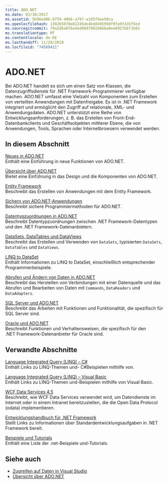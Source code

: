 ```yaml
---
title: ADO.NET
ms.date: 03/30/2017
ms.assetid: 5b96ed06-9759-4966-a797-a1d5f6ee50ca
ms.openlocfilehash: 130265070e82245de4bdd49599df9fa9f435f5ed
ms.sourcegitcommit: 79a2d6a07ba4ed08979819666a0ee6927bbf1b01
ms.translationtype: MT
ms.contentlocale: de-DE
ms.lasthandoff: 11/28/2019
ms.locfileid: "74569411"
---
```

# <a name="adonet"></a>ADO.NET
Bei ADO.NET handelt es sich um einen Satz von Klassen, die Datenzugriffsdienste für .NET Framework-Programmierer verfügbar machen. ADO.NET umfasst eine Vielzahl von Komponenten zum Erstellen von verteilten Anwendungen mit Datenfreigabe. Es ist in .NET Framework integriert und ermöglicht den Zugriff auf relationale, XML- und Anwendungsdaten. ADO.NET unterstützt eine Reihe von Entwicklungsanforderungen, z. B. das Erstellen von Front-End-Datenbankclients und Geschäftsobjekten mittlerer Ebene, die von Anwendungen, Tools, Sprachen oder Internetbrowsern verwendet werden.  
  
## <a name="in-this-section"></a>In diesem Abschnitt  
 [Neues in ADO.NET](whats-new.md)  
 Enthält eine Einführung in neue Funktionen von ADO.NET.  
  
 [Übersicht über ADO.NET](ado-net-overview.md)  
 Bietet eine Einführung in das Design und die Komponenten von ADO.NET.  
  
 [Entity Framework](https://go.microsoft.com/fwlink/?LinkID=213876)  
 Beschreibt das Erstellen von Anwendungen mit dem Entity Framework.  
  
 [Sichern von ADO.NET-Anwendungen](securing-ado-net-applications.md)  
 Beschreibt sichere Programmiermethoden für ADO.NET.  
  
 [Datentypzuordnungen in ADO.NET](data-type-mappings-in-ado-net.md)  
 Beschreibt Datentypzuordnungen zwischen .NET Framework-Datentypen und den .NET Framework-Datenanbietern.  
  
 [DataSets, DataTables und DataViews](./dataset-datatable-dataview/index.md)  
 Beschreibt das Erstellen und Verwenden von `DataSets`, typisierten `DataSets`, `DataTables` und `DataViews`.  
  
 [LINQ to DataSet](linq-to-dataset.md)  
 Enthält Informationen zu LINQ to DataSet, einschließlich entsprechender Programmierbeispiele.  
  
 [Abrufen und Ändern von Daten in ADO.NET](retrieving-and-modifying-data.md)  
 Beschreibt das Herstellen von Verbindungen mit einer Datenquelle und das Abrufen und Bearbeiten von Daten mit `Commands`, `DataReaders` und `DataAdapters`.  
  
 [SQL Server und ADO.NET](./sql/index.md)  
 Beschreibt das Arbeiten mit Funktionen und Funktionalität, die spezifisch für SQL Server sind.  
  
 [Oracle und ADO.NET](oracle-and-adonet.md)  
 Beschreibt Funktionen und Verhaltensweisen, die spezifisch für den .NET Framework-Datenanbieter für Oracle sind.  
  
## <a name="related-sections"></a>Verwandte Abschnitte  
 [Language Integrated Query (LINQ) – C#](../../../csharp/programming-guide/concepts/linq/index.md)  
 Enthält Links zu LINQ-Themen und- C#Beispielen mithilfe von.  
  
 [Language Integrated Query (LINQ) – Visual Basic](../../../visual-basic/programming-guide/concepts/linq/index.md)  
 Enthält Links zu LINQ-Themen und-Beispielen mithilfe von Visual Basic.  
  
 [WCF Data Services 4.5](../wcf/index.md)  
 Beschreibt, wie WCF Data Services verwendet wird, um Datendienste im Internet oder in einem Intranet bereitzustellen, die die Open Data Protocol (odata) implementieren.  
  
 [Entwicklungshandbuch für .NET Framework](../../development-guide.md)  
 Stellt Links zu Informationen über Standardentwicklungsaufgaben in .NET Framework bereit.  
  
 [Beispiele und Tutorials](../../../samples-and-tutorials/index.md)  
 Enthält eine Liste der .net-Beispiele und-Tutorials.
  
## <a name="see-also"></a>Siehe auch

- [Zugreifen auf Daten in Visual Studio](/visualstudio/data-tools/accessing-data-in-visual-studio)
- [Übersicht über ADO.NET](ado-net-overview.md)
